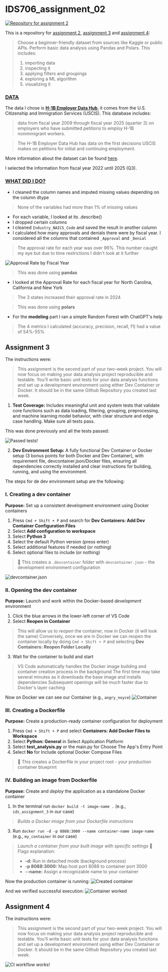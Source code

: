# IDS706_assignment_02

[![Repository for assignment 2](https://github.com/tonantzin-real/IDS706_assignment_02/actions/workflows/main.yml/badge.svg)](https://github.com/tonantzin-real/IDS706_assignment_02/actions/workflows/main.yml)

This is a repository for [assignment 2](https://canvas.duke.edu/courses/60978/assignments/282604), [assignment 3](https://canvas.duke.edu/courses/60978/assignments/283786) and [assignment 4](https://canvas.duke.edu/courses/60978/assignments/287231):

> Choose a beginner-friendly dataset from sources like Kaggle or public APIs. Perform basic data analysis using Pandas and Polars. This includes:
> 1. importing data
> 2. inspecting it
> 3. applying filters and groupings
> 4. exploring a ML algorithm
> 5. visualizing it

### <ins>DATA</ins>

The data I chose is [**H-1B Employer Data Hub**](https://www.uscis.gov/tools/reports-and-studies/h-1b-employer-data-hub?utm_source=chatgpt.com), it comes from the U.S. Citizenship and Immigration Services (USCIS). This database includes:

> data from fiscal year 2009 through fiscal year 2025 (quarter 3) on employers who have submitted petitions to employ H-1B nonimmigrant workers.

> The H-1B Employer Data Hub has data on the first decisions USCIS makes on petitions for initial and continuing employment.

More information about the dataset can be found [here](https://www.uscis.gov/tools/reports-and-studies/h-1b-employer-data-hub/understanding-our-h-1b-employer-data-hub).

 I selected the information from fiscal year 2022 until 2025 (Q3).


### <ins>WHAT DID I DO?</ins>
- I cleaned the column names and imputed missing values depending on the column dtype 
> None of the variables had more than 1% of missing values
- For each variable, I looked at its .describe()
- I dropped certain columns
- I cleaned `Industry_NAICS_Code` and saved the result in another column
- I calculated how many approvals and denials there were by fiscal year. I considered all the columns that contained `_Approval` and `_Denial`
> The approval rate for each year was over 96%. This number caught my eye but due to time restrictions I didn't look at it further


![Approval Rate by Fiscal Year](img/lineplot_rate_Approval_Rate.png)

> This was done using **pandas**
- I looked at the Approval Rate for each fiscal year for North Carolina, California and New York
> The 3 states increased their approval rate in 2024

> This was done using **polars**
- For the **modeling** part I ran a simple Random Forest with ChatGPT's help
> The 4 metrics I calculated (accuracy, precision, recall, f1) had a value of 54%-55%

## Assignment 3
The instructions were:
> This assignment is the second part of your two-week project. You will now focus on making your data analysis project reproducible and testable. You’ll write basic unit tests for your data analysis functions and set up a development environment using either Dev Container or Docker. It should be in the same Github Repository you created last week.

1. **Test Coverage:** Includes meaningful unit and system tests that validate core functions such as data loading, filtering, grouping, preprocessing, and machine learning model behavior, with clear structure and edge case handling. Make sure all tests pass.


This was done previously and all the tests passed:

![Passed tests!](img/passed_tests.png)


2. **Dev Environment Setup:** A fully functional Dev Container or Docker setup (3 bonus points for both Docker and Dev Container), with requirement file, devcontainer.json/Docker files, ensuring all dependencies correctly installed and clear instructions for building, running, and using the environment.

The steps for de dev environment setup are the following:


### I. Creating a dev container
**Purpose:** Set up a consistent development environment using Docker containers
1. Press `Cmd + Shift + P` and search for **Dev Containers: Add Dev Container Configuration Files**
2. Select **Add configuration to workspace**
3. Select **Python 3**
4. Select the default Python version (press enter)
5. Select additional features if needed (or nothing)
6. Select optional files to include (or nothing)

> 📁 This creates a `.devcontainer` folder with `devcontainer.json` - the development environment configuration

![devcontainer.json](img/devcontainer_json.png)


### II. Opening the dev container
**Purpose:** Launch and work within the Docker-based *development* environment
1. Click the blue arrows in the lower-left corner of VS Code
2. Select **Reopen in Container**
> This will allow us to *reopen* the container, now in Docker (it will look the same)
> Conversely, once we are in Docker we can reopen the container locally by doing `Cmd + Shift + P` and selecting **Dev Containers: Reopen Folder Locally**
3. Wait for the container to build and start
> VS Code automatically handles the Docker image building and container creation process in the background
> The first time may take several minutes as it downloads the base image and installs dependencies
Subsequent openings will be much faster due to Docker's layer caching

Now on Docker we can see our Container (e.g., `angry_noyce`)
![Container](img/container_docker.png)

### III. Creating a Dockerfile
**Purpose:** Create a production-ready container configuration for deployment
1. Press `Cmd + Shift + P` and select **Containers: Add Docker Files to Workspace**
2. Select **Python: General** in Select Application Platform
3. Select **test_analysis.py** or the main.py for Choose The App's Entry Point
4. Select **No** for Include optional Docker Compose Files
> 🐳 This creates a Dockerfile in your project root - your production container blueprint

### IV. Building an image from Dockerfile
**Purpose:** Create and *deploy* the application as a standalone Docker container
1. In the terminal run `docker build -t image-name .` (e.g., `ids_assignment_3` in our case)
> *Builds a Docker image from your Dockerfile instructions*
3. Run `docker run -d -p 8088:3000 --name container-name image-name` (e.g., `my_container` in our case)
> *Launch a container from your built image with specific settings*
> 🚀 Flags explanation:
> - **-d:** Run in detached mode (background process)
> - **-p 8088:3000:** Map host port 8088 to container port 3000
> - **--name:** Assign a recognizable name to your container

Now the production container is running:
![Created container](img/container_created.png)

And we verified successful execution:
![Container worked](img/container_worked.png)


## Assignment 4

The instructions were:
> This assignment is the second part of your two-week project. You will now focus on making your data analysis project reproducible and testable. You’ll write basic unit tests for your data analysis functions and set up a development environment using either Dev Container or Docker. It should be in the same Github Repository you created last week.

![CI workflow works!](img/workflow_works.png)
